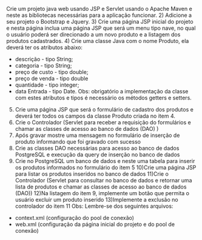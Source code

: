 Crie um projeto java web usando JSP e Servlet usando o Apache Maven e neste
as bibliotecas necessárias para a aplicação funcionar.
2) Adicione a seu projeto o Bootstrap e Jquery.
3) Crie uma página JSP inicial do projeto e nesta página inclua uma página JSP que
será um menu tipo nave, no qual o usuário poderá ser direcionado a um novo
produto e a listagem dos produtos cadastrados.
4) Crie uma classe Java com o nome Produto, ela deverá ter os atributos abaixo:
- descrição - tipo String;
- categoria - tipo String;
- preço de custo - tipo double;
- preço de venda - tipo double
- quantidade - tipo integer;
- data Entrada - tipo Date.
Obs: obrigatório a implementação da classe com estes atributos e tipos é
necessário os métodos getters e setters.
5) Crie uma página JSP que será o formulário de cadastro dos produtos e deverá ter
todos os campos da classe Produto criada no item 4.
6) Crie o Controlador (Servlet para receber a requisição do formulários e chamar as
classes de acesso ao banco de dados (DAO) )
7) Após gravar mostre uma mensagem no formulário de inserção de produto
informando que foi gravado com sucesso
8) Crie as classes DAO necessárias para acesso ao banco de dados PostgreSQL e
execução da query de inserção no banco de dados 
9) Crie no PostgreSQL um banco de dados e neste uma tabela para inserir os
produtos informados no formulário do item 5 
10)Crie uma página JSP para listar os produtos inseridos no banco de dados
11)Crie o Controlador (Servlet para consultar no banco de dados e retornar uma lista
de produtos e chamar as classes de acesso ao banco de dados (DAO))
12)Na listagem do item 9, implemente um botão que permita o usuário excluir um
produto inserido 
13)Implemente a exclusão no controlador do item 11
Obs: Lembre-se dos seguintes arquivos:
- context.xml (configuração do pool de conexão)
- web.xml (configuração da página inicial do projeto e do pool de conexão)
